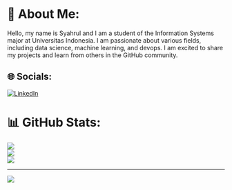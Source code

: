 # 💫 About Me:
Hello, my name is Syahrul and I am a student of the Information Systems major at Universitas Indonesia. I am passionate about various fields, including data science, machine learning, and devops. I am excited to share my projects and learn from others in the GitHub community.


## 🌐 Socials:
[![LinkedIn](https://img.shields.io/badge/LinkedIn-%230077B5.svg?logo=linkedin&logoColor=white)](https://linkedin.com/in/syahrul-apriansyah-257bab207) 

# 📊 GitHub Stats:
![](https://github-readme-stats.vercel.app/api?username=SyahrulApr86&theme=default&hide_border=false&include_all_commits=true&count_private=true)<br/>
![](https://github-readme-streak-stats.herokuapp.com/?user=SyahrulApr86&theme=default&hide_border=false)<br/>
![](https://github-readme-stats.vercel.app/api/top-langs/?username=SyahrulApr86&theme=default&hide_border=false&include_all_commits=true&count_private=true&layout=compact)

---
[![](https://visitcount.itsvg.in/api?id=SyahrulApr86&icon=0&color=1)](https://visitcount.itsvg.in)

<!-- Proudly created with GPRM ( https://gprm.itsvg.in ) -->
